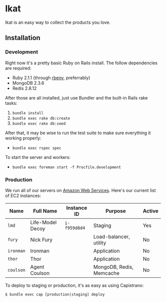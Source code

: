 # Ikat

Ikat is an easy way to collect the products you love.

## Installation

### Development

Right now it's a pretty basic Ruby on Rails install. The follow dependencies are required:

- Ruby 2.1.1 (through [rbenv](http://rbenv.org/), preferrably)
- MongoDB 2.3.6
- Redis 2.8.12

After those are all installed, just use Bundler and the built-in Rails rake tasks:

1. `bundle install`
2. `bundle exec rake db:create`
3. `bundle exec rake db:seed`

After that, it may be wise to run the test suite to make sure everything it working properly:

- `bundle exec rspec spec`

To start the server and workers:

- `bundle exec foreman start -f Procfile.development`

### Production

We run all of our servers on [Amazon Web Services](https://aws.amazon.com). Here's our current list of EC2 instances:

Name      | Full Name        | Instance ID  | Purpose                  | Active  
----------|------------------|--------------|--------------------------|---------------
`lmd`     | Life-Model Decoy | `i-f959d8d4` | Staging                  | Yes
`fury`    | Nick Fury        |              | Load-balancer, utility   | No
`ironman` | Ironman          |              | Application              | No
`thor`    | Thor             |              | Application              | No
`coulson` | Agent Coulson    |              | MongoDB, Redis, Memcache | No

To deploy to staging or production, it's as easy as using Capistrano:

```
$ bundle exec cap [production|staging] deploy
```
